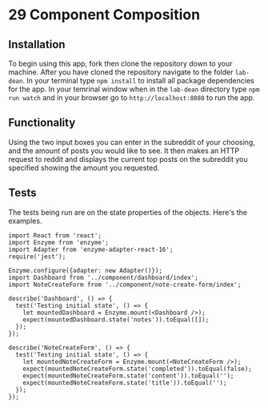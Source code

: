 # 29 Component Composition

## Installation

To begin using this app, fork then clone the repository down to your machine. After you have cloned the repository navigate to the folder ```lab-dean```. In your terminal type ```npm install``` to install all package dependencies for the app. In your temrinal window when in the ```lab-dean``` directory type ```npm run watch``` and in your browser go to ```http://localhost:8080``` to run the app.

## Functionality

Using the two input boxes you can enter in the subreddit of your choosing, and the amount of posts you would like to see. It then makes an HTTP request to reddit and displays the current top posts on the subreddit you specified showing the amount you requested. 

## Tests

The tests being run are on the state properties of the objects. Here's the examples.

```
import React from 'react';
import Enzyme from 'enzyme';
import Adapter from 'enzyme-adapter-react-16';
require('jest');

Enzyme.configure({adapter: new Adapter()});
import Dashboard from '../component/dashboard/index';
import NoteCreateForm from '../component/note-create-form/index';

describe('Dashboard', () => {
  test('Testing initial state', () => {
    let mountedDashboard = Enzyme.mount(<Dashboard />);
    expect(mountedDashboard.state('notes')).toEqual([]);
  });
});

describe('NoteCreateForm', () => {
  test('Testing initial state', () => {
    let mountedNoteCreateForm = Enzyme.mount(<NoteCreateForm />);
    expect(mountedNoteCreateForm.state('completed')).toEqual(false);
    expect(mountedNoteCreateForm.state('content')).toEqual('');
    expect(mountedNoteCreateForm.state('title')).toEqual('');
  });
});
```